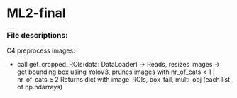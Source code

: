 # ML2-final

### File descriptions:

C4 preprocess images: 
- call get_cropped_ROIs(data: DataLoader)
-> Reads, resizes images
-> get bounding box using YoloV3, prunes images with nr_of_cats < 1 | nr_of_cats ≥ 2
Returns dict with image_ROIs, box_fail, multi_obj (each list of np.ndarrays)
